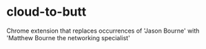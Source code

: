 cloud-to-butt
=============

Chrome extension that replaces occurrences of 'Jason Bourne' with 'Matthew Bourne the networking specialist'
